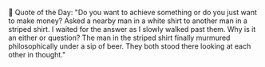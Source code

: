 <!-- start quote -->
💬 Quote of the Day: "Do you want to achieve something or do you just want to make money? Asked a nearby man in a white shirt to another man in a striped shirt. I waited for the answer as I slowly walked past them. Why is it an either or question? The man in the striped shirt finally murmured philosophically under a sip of beer. They both stood there looking at each other in thought."
<!-- end quote -->